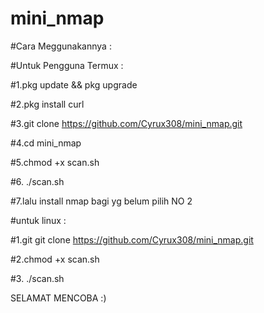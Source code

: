 # mini_nmap

#Cara Meggunakannya :

#Untuk Pengguna Termux :

#1.pkg update && pkg upgrade

#2.pkg install curl

#3.git clone https://github.com/Cyrux308/mini_nmap.git

#4.cd mini_nmap

#5.chmod +x scan.sh

#6. ./scan.sh

#7.lalu install nmap bagi yg belum pilih NO 2

#untuk linux :

#1.git git clone https://github.com/Cyrux308/mini_nmap.git

#2.chmod +x scan.sh

#3. ./scan.sh

SELAMAT MENCOBA :)
